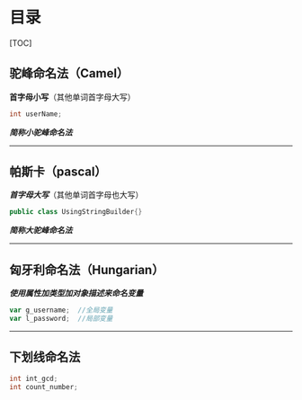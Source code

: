 # 目录

[TOC]

## 驼峰命名法（Camel）

  **首字母小写**（其他单词首字母大写）

```C++
int userName;
```

***简称小驼峰命名法***

---

## 帕斯卡（pascal）

***首字母大写***（其他单词首字母也大写）

```java
public class UsingStringBuilder{}
```

***简称大驼峰命名法***

----

## 匈牙利命名法（Hungarian）

***使用属性加类型加对象描述来命名变量***

```javascript
var g_username;  //全局变量
var l_password;  //局部变量
```

----

## 下划线命名法

```c
int int_gcd;
int count_number;
```

 